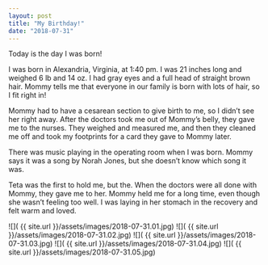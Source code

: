 ```yaml
---
layout: post
title: "My Birthday!"
date: "2018-07-31"
---
```


Today is the day I was born!

I was born in Alexandria, Virginia, at 1:40 pm. I was 21 inches long and weighed 6 lb and 14 oz. I had gray eyes and a full head of straight brown hair. Mommy tells me that everyone in our family is born with lots of hair, so I fit right in!

Mommy had to have a cesarean section to give birth to me, so I didn’t see her right away. After the doctors took me out of Mommy’s belly, they gave me to the nurses. They weighed and measured me, and then they cleaned me off and took my footprints for a card they gave to Mommy later.

There was music playing in the operating room when I was born. Mommy says it was a song by Norah Jones, but she doesn’t know which song it was.

Teta was the first to hold me, but the. When the doctors were all done with Mommy, they gave me to her. Mommy held me for a long time, even though she wasn’t feeling too well. I was laying in her stomach in the recovery and felt warm and loved.

<span class="gallery">
  ![]( {{ site.url }}/assets/images/2018-07-31.01.jpg)
  ![]( {{ site.url }}/assets/images/2018-07-31.02.jpg)
  ![]( {{ site.url }}/assets/images/2018-07-31.03.jpg)
  ![]( {{ site.url }}/assets/images/2018-07-31.04.jpg)
  ![]( {{ site.url }}/assets/images/2018-07-31.05.jpg)
</span>

